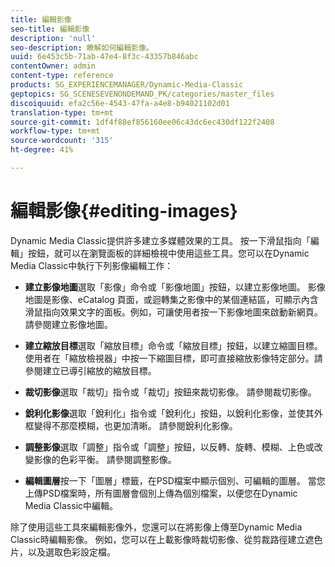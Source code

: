 ```yaml
---
title: 編輯影像
seo-title: 編輯影像
description: 'null'
seo-description: 瞭解如何編輯影像。
uuid: 6e453c5b-71ab-47e4-8f3c-43357b846abc
contentOwner: admin
content-type: reference
products: SG_EXPERIENCEMANAGER/Dynamic-Media-Classic
geptopics: SG_SCENESEVENONDEMAND_PK/categories/master_files
discoiquuid: efa2c56e-4543-47fa-a4e8-b94021102d01
translation-type: tm+mt
source-git-commit: 1df4f88ef856160ee06c43dc6ec430df122f2408
workflow-type: tm+mt
source-wordcount: '315'
ht-degree: 41%

---
```



# 編輯影像{#editing-images}

Dynamic Media Classic提供許多建立多媒體效果的工具。 按一下滑鼠指向「編輯」按鈕，就可以在瀏覽面板的詳細檢視中使用這些工具。您可以在Dynamic Media Classic中執行下列影像編輯工作：

* **建立影像地圖**&#x200B;選取「影像」命令或「影像地圖」按鈕，以建立影像地圖。 影像地圖是影像、eCatalog 頁面，或迴轉集之影像中的某個連結區，可顯示內含滑鼠指向效果文字的面板。例如，可讓使用者按一下影像地圖來啟動新網頁。請參閱建立影像地圖。

* **建立縮放目標**&#x200B;選取「縮放目標」命令或「縮放目標」按鈕，以建立縮圖目標。 使用者在「縮放檢視器」中按一下縮圖目標，即可直接縮放影像特定部分。請參閱建立已導引縮放的縮放目標。

* **裁切影像**&#x200B;選取「裁切」指令或「裁切」按鈕來裁切影像。 請參閱裁切影像。

* **銳利化影像**&#x200B;選取「銳利化」指令或「銳利化」按鈕，以銳利化影像，並使其外框變得不那麼模糊，也更加清晰。 請參閱銳利化影像。

* **調整影像**&#x200B;選取「調整」指令或「調整」按鈕，以反轉、旋轉、模糊、上色或改變影像的色彩平衡。 請參閱調整影像。

* **編輯圖層**&#x200B;按一下「圖層」標籤，在PSD檔案中顯示個別、可編輯的圖層。 當您上傳PSD檔案時，所有圖層會個別上傳為個別檔案，以便您在Dynamic Media Classic中編輯。

除了使用這些工具來編輯影像外，您還可以在將影像上傳至Dynamic Media Classic時編輯影像。 例如，您可以在上載影像時裁切影像、從剪裁路徑建立遮色片，以及選取色彩設定檔。
